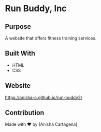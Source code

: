 # Run Buddy, Inc

## Purpose
A website that offers fitness training services.

## Built With
* HTML
* CSS

## Website
https://anisha-c.github.io/run-buddy2/

## Contribution
Made with ❤️ by [Anisha Cartagena]
